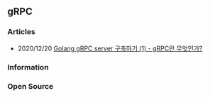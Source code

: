 ## gRPC


### Articles
- 2020/12/20 [Golang gRPC server 구축하기 (1) - gRPC란 무엇인가?](https://devjin-blog.com/golang-grpc-server-1/)


### Information


### Open Source



